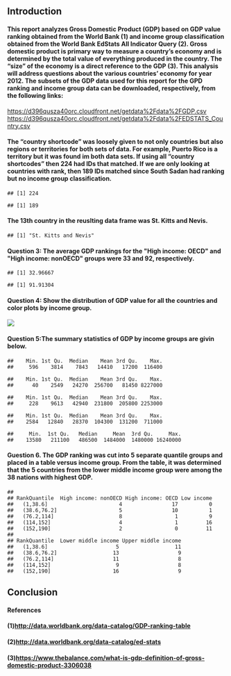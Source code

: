 Introduction
------------

#### This report analyzes Gross Domestic Product (GDP) based on GDP value ranking obtained from the World Bank (1) and income group classification obtained from the World Bank EdStats All Indicator Query (2). Gross domestic product is primary way to measure a country’s economy and is determined by the total value of everything produced in the country. The “size” of the economy is a direct reference to the GDP (3). This analysis will address questions about the various countries’ economy for year 2012. The subsets of the GDP data used for this report for the GPD ranking and income group data can be downloaded, respectively, from the following links:

<https://d396qusza40orc.cloudfront.net/getdata%2Fdata%2FGDP.csv>
<https://d396qusza40orc.cloudfront.net/getdata%2Fdata%2FEDSTATS_Country.csv>

#### The “country shortcode” was loosely given to not only countries but also regions or territories for both sets of data. For example, Puerto Rico is a territory but it was found im both data sets. If using all “country shortcodes” then 224 had IDs that matched. If we are only looking at countries with rank, then 189 IDs matched since South Sadan had ranking but no income group classification.

    ## [1] 224

    ## [1] 189

#### The 13th country in the reuslting data frame was St. Kitts and Nevis.

    ## [1] "St. Kitts and Nevis"

#### Question 3: The average GDP rankings for the "High income: OECD" and "High income: nonOECD" groups were 33 and 92, respectively.

    ## [1] 32.96667

    ## [1] 91.91304

#### Question 4: Show the distribution of GDP value for all the countries and color plots by income group.

![](Analysis/GPDdistribution.jpegunnamed-chunk-6-1.png)

#### Question 5:The summary statistics of GDP by income groups are givin below.

    ##    Min. 1st Qu.  Median    Mean 3rd Qu.    Max. 
    ##     596    3814    7843   14410   17200  116400

    ##    Min. 1st Qu.  Median    Mean 3rd Qu.    Max. 
    ##      40    2549   24270  256700   81450 8227000

    ##    Min. 1st Qu.  Median    Mean 3rd Qu.    Max. 
    ##     228    9613   42940  231800  205800 2253000

    ##    Min. 1st Qu.  Median    Mean 3rd Qu.    Max. 
    ##    2584   12840   28370  104300  131200  711000

    ##     Min.  1st Qu.   Median     Mean  3rd Qu.     Max. 
    ##    13580   211100   486500  1484000  1480000 16240000

#### Guestion 6. The GDP ranking was cut into 5 separate quantile groups and placed in a table versus income group. From the table, it was determined that the 5 countries from the lower middle income group were among the 38 nations with highest GDP.

    ##              
    ## RankQuantile  High income: nonOECD High income: OECD Low income
    ##   (1,38.6]                       4                17          0
    ##   (38.6,76.2]                    5                10          1
    ##   (76.2,114]                     8                 1          9
    ##   (114,152]                      4                 1         16
    ##   (152,190]                      2                 0         11
    ##              
    ## RankQuantile  Lower middle income Upper middle income
    ##   (1,38.6]                      5                  11
    ##   (38.6,76.2]                  13                   9
    ##   (76.2,114]                   11                   8
    ##   (114,152]                     9                   8
    ##   (152,190]                    16                   9

Conclusion
----------

#### References

#### (1)<http://data.worldbank.org/data-catalog/GDP-ranking-table>

#### (2)<http://data.worldbank.org/data-catalog/ed-stats>

#### (3)<https://www.thebalance.com/what-is-gdp-definition-of-gross-domestic-product-3306038>
